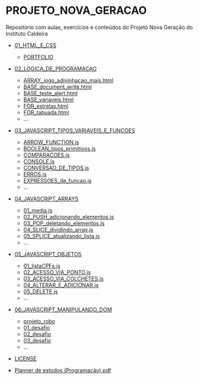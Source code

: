 # PROJETO_NOVA_GERACAO

Repositório com aulas, exercícios e conteúdos do Projeto Nova Geração do Instituto Caldeira

- [01_HTML_E_CSS](./01_HTML_E_CSS/README.md)
  - [PORTFOLIO](./01_HTML_E_CSS/PORTFOLIO)

- [02_LOGICA_DE_PROGRAMACAO](./02_LOGICA_DE_PROGRAMACAO/README.md)
  - [ARRAY_jogo_adivinhacao_mais.html](./02_LOGICA_DE_PROGRAMACAO/ARRAY_jogo_adivinhacao_mais.html)
  - [BASE_document_write.html](./02_LOGICA_DE_PROGRAMACAO/BASE_document_write.html)
  - [BASE_teste_alert.html](./02_LOGICA_DE_PROGRAMACAO/BASE_teste_alert.html)
  - [BASE_variaveis.html](./02_LOGICA_DE_PROGRAMACAO/BASE_variaveis.html)
  - [FOR_estrelas.html](./02_LOGICA_DE_PROGRAMACAO/FOR_estrelas.html)
  - [FOR_tabuada.html](./02_LOGICA_DE_PROGRAMACAO/FOR_tabuada.html)
  - ...

- [03_JAVASCRIPT_TIPOS_VARIAVEIS_E_FUNCOES](./03_JAVASCRIPT_TIPOS_VARIAVEIS_E_FUNCOES/README.md)
  - [ARROW_FUNCTION.js](./03_JAVASCRIPT_TIPOS_VARIAVEIS_E_FUNCOES/ARROW_FUNCTION.js)
  - [BOOLEAN_tipos_primitivos.js](./03_JAVASCRIPT_TIPOS_VARIAVEIS_E_FUNCOES/BOOLEAN_tipos_primitivos.js)
  - [COMPARACOES.js](./03_JAVASCRIPT_TIPOS_VARIAVEIS_E_FUNCOES/COMPARACOES.js)
  - [CONSOLE.js](./03_JAVASCRIPT_TIPOS_VARIAVEIS_E_FUNCOES/CONSOLE.js)
  - [CONVERSAO_DE_TIPOS.js](./03_JAVASCRIPT_TIPOS_VARIAVEIS_E_FUNCOES/CONVERSAO_DE_TIPOS.js)
  - [ERROS.js](./03_JAVASCRIPT_TIPOS_VARIAVEIS_E_FUNCOES/ERROS.js)
  - [EXPRESSOES_de_funcao.js](./03_JAVASCRIPT_TIPOS_VARIAVEIS_E_FUNCOES/EXPRESSOES_de_funcao.js)
  - ...

- [04_JAVASCRIPT_ARRAYS](./04_JAVASCRIPT_ARRAYS/README.md)
  - [01_media.js](./04_JAVASCRIPT_ARRAYS/01_media.js)
  - [02_PUSH_adicionando_elementos.js](./04_JAVASCRIPT_ARRAYS/02_PUSH_adicionando_elementos.js)
  - [03_POP_deletando_elementos.js](./04_JAVASCRIPT_ARRAYS/03_POP_deletando_elementos.js)
  - [04_SLICE_dividindo_array.js](./04_JAVASCRIPT_ARRAYS/04_SLICE_dividindo_array.js)
  - [05_SPLICE_atualizando_lista.js](./04_JAVASCRIPT_ARRAYS/05_SPLICE_atualizando_lista.js)
  - ...

- [05_JAVASCRIPT_OBJETOS](./05_JAVASCRIPT_OBJETOS/README.md)
  - [01_listaCPFs.js](./05_JAVASCRIPT_OBJETOS/01_listaCPFs.js)
  - [02_ACESSO_VIA_PONTO.js](./05_JAVASCRIPT_OBJETOS/02_ACESSO_VIA_PONTO.js)
  - [03_ACESSO_VIA_COLCHETES.js](./05_JAVASCRIPT_OBJETOS/03_ACESSO_VIA_COLCHETES.js)
  - [04_ALTERAR_E_ADICIONAR.js](./05_JAVASCRIPT_OBJETOS/04_ALTERAR_E_ADICIONAR.js)
  - [05_DELETE.js](./05_JAVASCRIPT_OBJETOS/05_DELETE.js)
  - ...
  
- [06_JAVASCRIPT_MANIPULANDO_DOM](./06_JAVASCRIPT_MANIPULANDO_DOM/README.md)
  - [projeto_robo](./06_JAVASCRIPT_MANIPULANDO_DOM/projeto_robo)
  - [01_desafio](./06_JAVASCRIPT_MANIPULANDO_DOM/01_desafio)
  - [02_desafio](./06_JAVASCRIPT_MANIPULANDO_DOM/02_desafio)
  - [03_desafio](./06_JAVASCRIPT_MANIPULANDO_DOM/03_desafio)
  - ...

- [LICENSE](./LICENSE)
- [Planner de estudos (Programação).pdf](./Planner%20de%20estudos%20(Programação).pdf)
